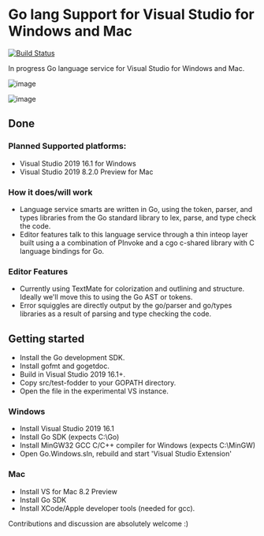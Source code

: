 ﻿# Go lang Support for Visual Studio for Windows and Mac
[![Build Status](https://gunderman.visualstudio.com/vs-go/_apis/build/status/gundermanc.vs-go?branchName=master)](https://gunderman.visualstudio.com/vs-go/_build/latest?definitionId=1&branchName=master)

In progress Go language service for Visual Studio for Windows and Mac.

![image](https://user-images.githubusercontent.com/5387680/60867836-91a88f00-a1e0-11e9-9dfe-49d95c269a0c.png)

![image](https://user-images.githubusercontent.com/5387680/60389194-5e446280-9a72-11e9-9269-dfcaaf349514.png)

## Done

### Planned Supported platforms:

- Visual Studio 2019 16.1 for Windows
- Visual Studio 2019 8.2.0 Preview for Mac

### How it does/will work
- Language service smarts are written in Go, using the token, parser, and types libraries
  from the Go standard library to lex, parse, and type check the code.
- Editor features talk to this language service through a thin inteop layer built using a
  a combination of PInvoke and a cgo c-shared library with C language bindings for Go.

### Editor Features
- Currently using TextMate for colorization and outlining and structure. Ideally we'll move
  this to using the Go AST or tokens.
- Error squiggles are directly output by the go/parser and go/types libraries as a result of
  parsing and type checking the code.

## Getting started
- Install the Go development SDK.
- Install gofmt and gogetdoc.
- Build in Visual Studio 2019 16.1+.
- Copy src/test-fodder to your GOPATH directory.
- Open the file in the experimental VS instance.

### Windows
- Install Visual Studio 2019 16.1
- Install Go SDK (expects C:\Go)
- Install MinGW32 GCC C/C++ compiler for Windows (expects C:\MinGW)
- Open Go.Windows.sln, rebuild and start 'Visual Studio Extension'

### Mac
- Install VS for Mac 8.2 Preview
- Install Go SDK
- Install XCode/Apple developer tools (needed for gcc).

Contributions and discussion are absolutely welcome :)
